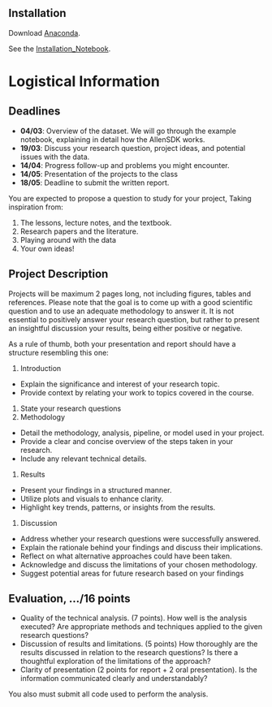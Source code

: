## Installation

Download [Anaconda](https://docs.conda.io/projects/conda/en/latest/user-guide/install/index.html).

See the [Installation_Notebook](Installation.ipynb).

# Logistical Information

## Deadlines
- **04/03**: Overview of the dataset. We will go through the example notebook,
explaining in detail how the AllenSDK works.
- **19/03**: Discuss your research question, project ideas, and potential issues with
the data.
- **14/04**: Progress follow-up and problems you might encounter.
- **14/05**: Presentation of the projects to the class
- **18/05**: Deadline to submit the written report.

You are expected to propose a question to study for your project, Taking inspiration from:
1. The lessons, lecture notes, and the textbook.
2. Research papers and the literature.
3. Playing around with the data
4. Your own ideas!

## Project Description

Projects will be maximum 2 pages long, not including figures, tables and references. Please note that the goal is to come up with a good scientific question and to use an adequate methodology to answer it. It is not essential to positively answer your research question, but rather to present an insightful discussion your results, being either positive or negative.

As a rule of thumb, both your presentation and report should have a structure resembling this one:
1. Introduction
- Explain the significance and interest of your research topic.
- Provide context by relating your work to topics covered in the course.
1. State your research questions
2. Methodology
- Detail the methodology, analysis, pipeline, or model used in your project.
- Provide a clear and concise overview of the steps taken in your research.
- Include any relevant technical details.
1. Results
- Present your findings in a structured manner.
- Utilize plots and visuals to enhance clarity.
- Highlight key trends, patterns, or insights from the results.
1. Discussion
- Address whether your research questions were successfully answered.
- Explain the rationale behind your findings and discuss their implications.
- Reflect on what alternative approaches could have been taken.
- Acknowledge and discuss the limitations of your chosen methodology.
- Suggest potential areas for future research based on your findings

## Evaluation, .../16 points

- Quality of the technical analysis. (7 points). How well is the analysis executed? Are appropriate methods and techniques applied to the given research questions?
- Discussion of results and limitations. (5 points) How thoroughly are the results discussed in relation to the research questions? Is there a thoughtful
exploration of the limitations of the approach?
- Clarity of presentation (2 points for report + 2 oral presentation). Is the information communicated clearly and understandably?

You also must submit all code used to perform the analysis.
